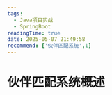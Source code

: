 ```yaml
---
tags:
  - Java项目实战
  - SpringBoot
readingTime: true
date: 2025-05-07 21:49:58
recommend: ['伙伴匹配系统',1]
---
```


# 伙伴匹配系统概述